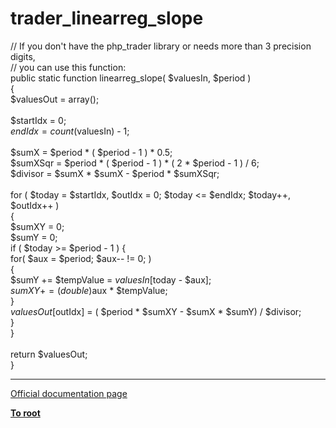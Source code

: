 # trader_linearreg_slope



// If you don&apos;t have the php_trader library or needs more than 3 precision digits,<br>// you can use this function:<br>public static function linearreg_slope( $valuesIn, $period )<br>{<br>  $valuesOut = array();<br>  <br>  $startIdx = 0;<br>  $endIdx = count($valuesIn) - 1;<br>  <br>  $sumX = $period * ( $period - 1 ) * 0.5;<br>  $sumXSqr = $period * ( $period - 1 ) * ( 2 * $period - 1 ) / 6;<br>  $divisor = $sumX * $sumX - $period * $sumXSqr;<br>  <br>  for ( $today = $startIdx, $outIdx = 0; $today &lt;= $endIdx; $today++, $outIdx++ )<br>  {<br>    $sumXY = 0;<br>    $sumY = 0;<br>    if ( $today &gt;= $period - 1 ) {<br>      for( $aux = $period; $aux-- != 0; )<br>      {<br>        $sumY += $tempValue = $valuesIn[$today - $aux];<br>        $sumXY += (double)$aux * $tempValue;<br>      }<br>      $valuesOut[$outIdx] = ( $period * $sumXY - $sumX * $sumY) / $divisor;<br>    }<br>  }<br>  <br>  return $valuesOut;<br>}  

---

[Official documentation page](https://www.php.net/manual/en/function.trader-linearreg-slope.php)

**[To root](/README.md)**